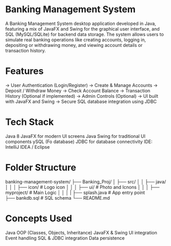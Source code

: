 # Banking Management System 

A Banking Management System desktop application developed in Java, featuring a mix of JavaFX and Swing for the graphical user interface, and SQL (MySQL/SQLite) for backend data storage. The system allows users to simulate real banking operations like creating accounts, logging in, depositing or withdrawing money, and viewing account details or transaction history.


# Features

-> User Authentication (Login/Register)
-> Create & Manage Accounts
-> Deposit / Withdraw Money
-> Check Account Balance
-> Transaction History (Optional if implemented)
-> Admin Controls (Optional)
-> UI built with JavaFX and Swing
-> Secure SQL database integration using JDBC



# Tech Stack

Java 8 
JavaFX for modern UI screens
Java Swing for traditional UI components
ySQL (Fo database)
JDBC for database connectivity
IDE: IntelliJ IDEA / Eclipse


# Folder Structure

banking-management-system/
├── Banking_Proj/
│   ├── src/
│   │   ├── java/
│   │   │   ├── icon/               # Logo icon
│   │   │   ├── ui/                 # Photo and Icnons
│   │   │   ├── myproject/          # Main Logic
│   │   │   |   ├── splash.java     # App entry point    
├── bankdb.sql                      # SQL schema
└── README.md





# Concepts Used

Java OOP (Classes, Objects, Inheritance)
JavaFX & Swing UI integration
Event handling
SQL & JDBC integration
Data persistence